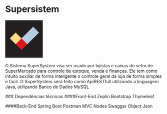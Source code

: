 # Supersistem
<img src="https://raw.githubusercontent.com/PhilipeGomes/Supersistem/main/Documento%20de%20Requisitos/images/image1.png"  width="120" height="120">

O Sistema SuperSystem visa ser usado por lojistas e caixas do setor de SuperMercado para controle de estoque, venda e finanças. Ele tem como intuito auxiliar de forma inteligente o controle geral da loja de forma simples e fácil.
O SuperSystem será feito como ApiRESTfull utilizando a linguagem Java, utilizando Banco de Dados MySQL

###.Dependências técnicas 
####Front-End 
Zeplin
Bootstrap
Thymeleaf

####Back-End
Spring Boot
Postman
MVC
Nodes
Swagger
Object Json


